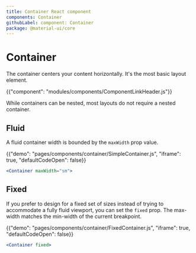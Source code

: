 ```yaml
---
title: Container React component
components: Container
githubLabel: component: Container
package: @material-ui/core
---
```


# Container

<p class="description">The container centers your content horizontally. It's the most basic layout element.</p>

{{"component": "modules/components/ComponentLinkHeader.js"}}

While containers can be nested, most layouts do not require a nested container.

## Fluid

A fluid container width is bounded by the `maxWidth` prop value.

{{"demo": "pages/components/container/SimpleContainer.js", "iframe": true, "defaultCodeOpen": false}}

```jsx
<Container maxWidth="sm">
```

## Fixed

If you prefer to design for a fixed set of sizes instead of trying to accommodate a fully fluid viewport, you can set the `fixed` prop.
The max-width matches the min-width of the current breakpoint.

{{"demo": "pages/components/container/FixedContainer.js", "iframe": true, "defaultCodeOpen": false}}

```jsx
<Container fixed>
```
